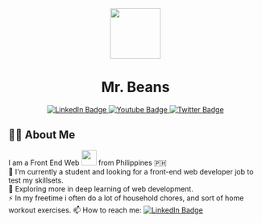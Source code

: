 <div id="header" align="center">
  <img src="https://media.giphy.com/media/M9gbBd9nbDrOTu1Mqx/giphy.gif" width="100"/>
  <h1>Mr. Beans</h1>
  <div id="badges" align="center">
  <a href="https://www.linkedin.com/in/vince-clave-igot-0338b8232">
    <img src="https://img.shields.io/badge/LinkedIn-blue?style=for-the-badge&logo=linkedin&logoColor=white" alt="LinkedIn Badge"/>
  </a>
  <a href="https://www.facebook.com/vince.clave.94">
    <img src="https://img.shields.io/badge/Facebook-blue?style=for-the-badge&logo=youtube&logoColor=white" alt="Youtube Badge"/>
  </a>
  <a href="https://twitter.com/Vinceclave3">
    <img src="https://img.shields.io/badge/Twitter-blue?username=Vinceclave3&style=for-the-badge&logo=twitter&logoColor=white" alt="Twitter Badge"/>
  </a>
</div>
  <a href="https://github.com/Vinceclave">
    <img src="https://komarev.com/ghpvc/?username=Vinceclave&style=flat-square&color=blue" alt=""/>
  </a>
</div
<div id="about-me" align="start">
  <h2> 👨‍💻 About Me</h2>
  <p> I am a Front End Web  <img src="https://media.giphy.com/media/WUlplcMpOCEmTGBtBW/giphy.gif" width="30"> from Philippines 🇵🇭 <br>
      🔭 I'm currently a student and looking for a front-end web developer job to test my skillsets. <br>
      🌱 Exploring more in deep learning of web development. <br>
      ⚡ In my freetime i often do a lot of household chores, and sort of home workout exercises.
      📫 How to reach me:  <a href="https://www.linkedin.com/in/vince-clave-igot-0338b8232">
    <img src="https://img.shields.io/badge/Vinceclave-blue?style=for-the-badge&logo=linkedin&logoColor=white" alt="LinkedIn Badge"/>
  </a>
  </p>
 </div>
